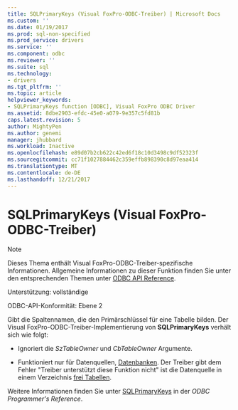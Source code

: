 ```yaml
---
title: SQLPrimaryKeys (Visual FoxPro-ODBC-Treiber) | Microsoft Docs
ms.custom: ''
ms.date: 01/19/2017
ms.prod: sql-non-specified
ms.prod_service: drivers
ms.service: ''
ms.component: odbc
ms.reviewer: ''
ms.suite: sql
ms.technology:
- drivers
ms.tgt_pltfrm: ''
ms.topic: article
helpviewer_keywords:
- SQLPrimaryKeys function [ODBC], Visual FoxPro ODBC Driver
ms.assetid: 8dbe2903-efdc-45e0-a079-9e357c5fd81b
caps.latest.revision: 5
author: MightyPen
ms.author: genemi
manager: jhubbard
ms.workload: Inactive
ms.openlocfilehash: e89d07b2cb622c42ed6f18c10d3498c9df52323f
ms.sourcegitcommit: cc71f1027884462c359effb898390c8d97eaa414
ms.translationtype: MT
ms.contentlocale: de-DE
ms.lasthandoff: 12/21/2017
---
```

# <a name="sqlprimarykeys-visual-foxpro-odbc-driver"></a>SQLPrimaryKeys (Visual FoxPro-ODBC-Treiber)
> [!NOTE]  
>  Dieses Thema enthält Visual FoxPro-ODBC-Treiber-spezifische Informationen. Allgemeine Informationen zu dieser Funktion finden Sie unter den entsprechenden Themen unter [ODBC API Reference](../../odbc/reference/syntax/odbc-api-reference.md).  
  
 Unterstützung: vollständige  
  
 ODBC-API-Konformität: Ebene 2  
  
 Gibt die Spaltennamen, die den Primärschlüssel für eine Tabelle bilden. Der Visual FoxPro-ODBC-Treiber-Implementierung von **SQLPrimaryKeys** verhält sich wie folgt:  
  
-   Ignoriert die *SzTableOwner* und *CbTableOwner* Argumente.  
  
-   Funktioniert nur für Datenquellen, [Datenbanken](../../odbc/microsoft/visual-foxpro-terminology.md). Der Treiber gibt dem Fehler "Treiber unterstützt diese Funktion nicht" ist die Datenquelle in einem Verzeichnis [frei Tabellen](../../odbc/microsoft/visual-foxpro-terminology.md).  
  
 Weitere Informationen finden Sie unter [SQLPrimaryKeys](../../odbc/reference/syntax/sqlprimarykeys-function.md) in der *ODBC Programmer's Reference*.
